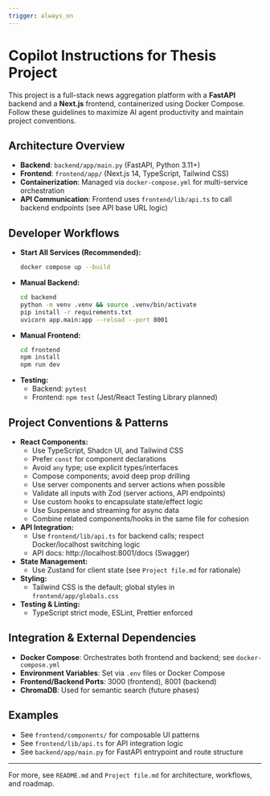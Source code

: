 ```yaml
---
trigger: always_on
---
```



# Copilot Instructions for Thesis Project

This project is a full-stack news aggregation platform with a **FastAPI** backend and a **Next.js** frontend, containerized using Docker Compose. Follow these guidelines to maximize AI agent productivity and maintain project conventions.

## Architecture Overview
- **Backend**: `backend/app/main.py` (FastAPI, Python 3.11+)
- **Frontend**: `frontend/app/` (Next.js 14, TypeScript, Tailwind CSS)
- **Containerization**: Managed via `docker-compose.yml` for multi-service orchestration
- **API Communication**: Frontend uses `frontend/lib/api.ts` to call backend endpoints (see API base URL logic)

## Developer Workflows
- **Start All Services (Recommended):**
	```bash
	docker compose up --build
	```
- **Manual Backend:**
	```bash
	cd backend
	python -m venv .venv && source .venv/bin/activate
	pip install -r requirements.txt
	uvicorn app.main:app --reload --port 8001
	```
- **Manual Frontend:**
	```bash
	cd frontend
	npm install
	npm run dev
	```
- **Testing:**
	- Backend: `pytest`
	- Frontend: `npm test` (Jest/React Testing Library planned)

## Project Conventions & Patterns
- **React Components:**
	- Use TypeScript, Shadcn UI, and Tailwind CSS
	- Prefer `const` for component declarations
	- Avoid `any` type; use explicit types/interfaces
	- Compose components; avoid deep prop drilling
	- Use server components and server actions when possible
	- Validate all inputs with Zod (server actions, API endpoints)
	- Use custom hooks to encapsulate state/effect logic
	- Use Suspense and streaming for async data
	- Combine related components/hooks in the same file for cohesion
- **API Integration:**
	- Use `frontend/lib/api.ts` for backend calls; respect Docker/localhost switching logic
	- API docs: http://localhost:8001/docs (Swagger)
- **State Management:**
	- Use Zustand for client state (see `Project file.md` for rationale)
- **Styling:**
	- Tailwind CSS is the default; global styles in `frontend/app/globals.css`
- **Testing & Linting:**
	- TypeScript strict mode, ESLint, Prettier enforced

## Integration & External Dependencies
- **Docker Compose**: Orchestrates both frontend and backend; see `docker-compose.yml`
- **Environment Variables**: Set via `.env` files or Docker Compose
- **Frontend/Backend Ports**: 3000 (frontend), 8001 (backend)
- **ChromaDB**: Used for semantic search (future phases)

## Examples
- See `frontend/components/` for composable UI patterns
- See `frontend/lib/api.ts` for API integration logic
- See `backend/app/main.py` for FastAPI entrypoint and route structure

---
For more, see `README.md` and `Project file.md` for architecture, workflows, and roadmap.
